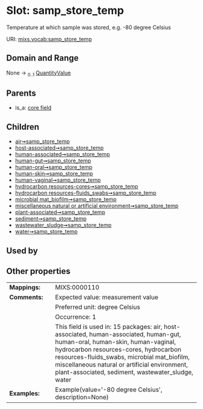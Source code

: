 
# Slot: samp_store_temp


Temperature at which sample was stored, e.g. -80 degree Celsius

URI: [mixs.vocab:samp_store_temp](https://w3id.org/mixs/vocab/samp_store_temp)


## Domain and Range

None &#8594;  <sub>0..1</sub> [QuantityValue](QuantityValue.md)

## Parents

 *  is_a: [core field](core_field.md)

## Children

 *  [air➞samp_store_temp](air_samp_store_temp.md)
 *  [host-associated➞samp_store_temp](host_associated_samp_store_temp.md)
 *  [human-associated➞samp_store_temp](human_associated_samp_store_temp.md)
 *  [human-gut➞samp_store_temp](human_gut_samp_store_temp.md)
 *  [human-oral➞samp_store_temp](human_oral_samp_store_temp.md)
 *  [human-skin➞samp_store_temp](human_skin_samp_store_temp.md)
 *  [human-vaginal➞samp_store_temp](human_vaginal_samp_store_temp.md)
 *  [hydrocarbon resources-cores➞samp_store_temp](hydrocarbon_resources_cores_samp_store_temp.md)
 *  [hydrocarbon resources-fluids_swabs➞samp_store_temp](hydrocarbon_resources_fluids_swabs_samp_store_temp.md)
 *  [microbial mat_biofilm➞samp_store_temp](microbial_mat_biofilm_samp_store_temp.md)
 *  [miscellaneous natural or artificial environment➞samp_store_temp](miscellaneous_natural_or_artificial_environment_samp_store_temp.md)
 *  [plant-associated➞samp_store_temp](plant_associated_samp_store_temp.md)
 *  [sediment➞samp_store_temp](sediment_samp_store_temp.md)
 *  [wastewater_sludge➞samp_store_temp](wastewater_sludge_samp_store_temp.md)
 *  [water➞samp_store_temp](water_samp_store_temp.md)

## Used by


## Other properties

|  |  |  |
| --- | --- | --- |
| **Mappings:** | | MIXS:0000110 |
| **Comments:** | | Expected value: measurement value |
|  | | Preferred unit: degree Celsius |
|  | | Occurrence: 1 |
|  | | This field is used in: 15 packages: air, host-associated, human-associated, human-gut, human-oral, human-skin, human-vaginal, hydrocarbon resources-cores, hydrocarbon resources-fluids_swabs, microbial mat_biofilm, miscellaneous natural or artificial environment, plant-associated, sediment, wastewater_sludge, water |
| **Examples:** | | Example(value='-80 degree Celsius', description=None) |

